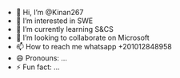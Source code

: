 - 👋 Hi, I’m @Kinan267
- 👀 I’m interested in SWE
- 🌱 I’m currently learning S&CS
- 💞️ I’m looking to collaborate on Microsoft
- 📫 How to reach me whatsapp +201012848958
- 😄 Pronouns: ...
- ⚡ Fun fact: ...

<!---
Kinan267/Kinan267 is a ✨ special ✨ repository because its `README.md` (this file) appears on your GitHub profile.
You can click the Preview link to take a look at your changes.
--->
